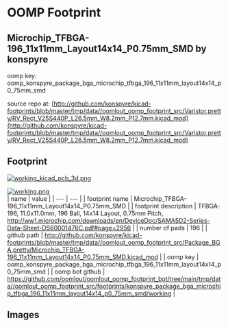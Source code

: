 # OOMP Footprint  
## Microchip_TFBGA-196_11x11mm_Layout14x14_P0.75mm_SMD  by konspyre  
  
oomp key: oomp_konspyre_package_bga_microchip_tfbga_196_11x11mm_layout14x14_p0_75mm_smd  
  
source repo at: [http://github.com/konspyre/kicad-footprints/blob/master/tmp/data//oomlout_oomp_footprint_src/Varistor.pretty/RV_Rect_V25S440P_L26.5mm_W8.2mm_P12.7mm.kicad_mod](http://github.com/konspyre/kicad-footprints/blob/master/tmp/data//oomlout_oomp_footprint_src/Varistor.pretty/RV_Rect_V25S440P_L26.5mm_W8.2mm_P12.7mm.kicad_mod)  
## Footprint  
  
[![working_kicad_pcb_3d.png](working_kicad_pcb_3d_600.png)](working_kicad_pcb_3d.png)  
  
[![working.png](working_600.png)](working.png)  
| name | value | 
| --- | --- | 
| footprint name | Microchip_TFBGA-196_11x11mm_Layout14x14_P0.75mm_SMD | 
| footprint description | TFBGA-196, 11.0x11.0mm, 196 Ball, 14x14 Layout, 0.75mm Pitch, http://ww1.microchip.com/downloads/en/DeviceDoc/SAMA5D2-Series-Data-Sheet-DS60001476C.pdf#page=2956 | 
| number of pads | 196 | 
| github path | http://github.com/konspyre/kicad-footprints/blob/master/tmp/data//oomlout_oomp_footprint_src/Package_BGA.pretty/Microchip_TFBGA-196_11x11mm_Layout14x14_P0.75mm_SMD.kicad_mod | 
| oomp key | oomp_konspyre_package_bga_microchip_tfbga_196_11x11mm_layout14x14_p0_75mm_smd | 
| oomp bot github | https://github.com/oomlout/oomlout_oomp_footprint_bot/tree/main/tmp/data//oomlout_oomp_footprint_src/footprints/konspyre_package_bga_microchip_tfbga_196_11x11mm_layout14x14_p0_75mm_smd/working | 
## Images  
